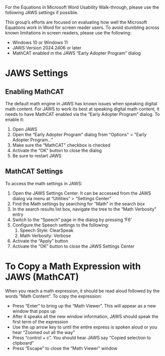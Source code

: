 For the Equations in Microsoft Word Usability Walk-through, please use
the following JAWS settings if possible.

This group’s efforts are focused on evaluating how well the Microsoft
Equations work in Word for screen reader users. To avoid stumbling
across known limitations in screen readers, please use the following:

- Windows 10 or Windows 11
- JAWS Version 2024.2406 or later
- MathCAT enabled in the JAWS “Early Adopter Program” dialog

# JAWS Settings

## Enabling MathCAT

The default math engine in JAWS has known issues when speaking digital
math content. For JAWS to work its best at speaking digital math
content, it needs to have MathCAT enabled via the “Early Adopter
Program” dialog. To enable it:

1.  Open JAWS
2.  Open the “Early Adopter Program” dialog from "Options" \> "Early
    Adopter Program..."
3.  Make sure the “MathCAT” checkbox is checked
4.  Activate the “OK” button to close the dialog
5.  Be sure to restart JAWS

## MathCAT Settings

To access the math settings in JAWS:

1.  Open the JAWS Settings Center. It can be accessed from the JAWS
    dialog via menu at “Utilities” \> “Settings Center”
2.  Find the Math settings by searching for “Math” in the search box
3.  In the search results list box, navigate the tree to the “Math
    Verbosity” entry
4.  Switch to the “Speech” page in the dialog by pressing ‘F6’
5.  Configure the Speech settings to the following:
    1.  Speech Style: ClearSpeak
    2.  Math Verbosity: Verbose
6.  Activate the “Apply” button
7.  Activate the “OK” button to close the JAWS Settings Center

# To Copy a Math Expression with JAWS (MathCAT)

When you reach a math expression, it should be read aloud followed by
the words “Math Content”. To copy the expression:

- Press “Enter” to bring up the “Math Viewer”. This will appear as a new
  window that pops up
- After it speaks all the new window information, JAWS should speak the first term of the expression 
- Use the up arrow key to until the entire express is spoken aloud or
  you hear “Zoomed out all the way”
- Press “control + c”. You should hear JAWS say “Copied selection to
  clipboard”
- Press “Escape” to close the “Math Viewer” window
